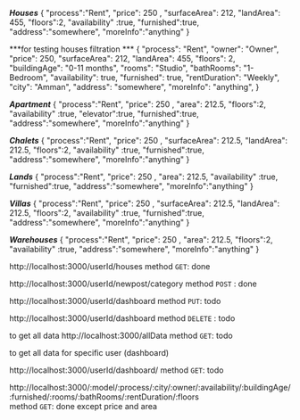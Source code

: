 ***Houses***
{
    "process":"Rent",
    "price": 250 ,
    "surfaceArea": 212,
    "landArea": 455,
    "floors":2,
        "availability"  :true,
        "furnished":true,
    "address":"somewhere",
    "moreInfo":"anything"
}

***for testing houses filtration ***
{
    "process": "Rent",
    "owner": "Owner",
    "price": 250,
    "surfaceArea": 212,
    "landArea": 455,
    "floors": 2,
    "buildingAge": "0-11 months",
    "rooms": "Studio",
    "bathRooms": "1-Bedroom",
    "availability": true,
    "furnished": true,
    "rentDuration": "Weekly",
    "city": "Amman",
    "address": "somewhere",
    "moreInfo": "anything",
  }


***Apartment***
{
    "process":"Rent",
    "price": 250 ,
    "area": 212.5,
    "floors":2,
        "availability"  :true,
        "elevator":true,
        "furnished":true,
    "address":"somewhere",
    "moreInfo":"anything"
}

***Chalets***
{
    "process":"Rent",
    "price": 250 ,
    "surfaceArea": 212.5,
    "landArea": 212.5,
    "floors":2,
        "availability"  :true,
        "furnished":true,
    "address":"somewhere",
    "moreInfo":"anything"
}

***Lands***
{
    "process":"Rent",
    "price": 250 ,
    "area": 212.5,
        "availability"  :true,
        "furnished":true,
    "address":"somewhere",
    "moreInfo":"anything"
}

***Villas***
{
    "process":"Rent",
    "price": 250 ,
    "surfaceArea": 212.5,
        "landArea": 212.5,
        "floors":2,
        "availability"  :true,
        "furnished":true,
    "address":"somewhere",
    "moreInfo":"anything"
}

***Warehouses***
{
    "process":"Rent",
    "price": 250 ,
    "area": 212.5,
        "floors":2,
        "availability"  :true,
    "address":"somewhere",
    "moreInfo":"anything"
}

http://localhost:3000/userId/houses     method `GET`:  done 

http://localhost:3000/userId/newpost/category   method `POST`  : done


http://localhost:3000/userId/dashboard  method `PUT`: todo

http://localhost:3000/userId/dashboard   method `DELETE` : todo


to get all data
http://localhost:3000/allData  method `GET`: todo

to get all data for specific user (dashboard)

http://localhost:3000/userId/dashboard/ method `GET`: todo

http://localhost:3000/:model/:process/:city/:owner/:availability/:buildingAge/:furnished/:rooms/:bathRooms/:rentDuration/:floors  
method `GET`: done except price and area

